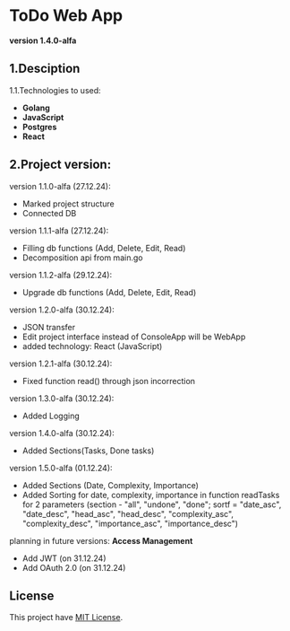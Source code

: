 # ToDo Web App
**version 1.4.0-alfa**

## 1.Desciption
1.1.Technologies to used:
  - **Golang**
  - **JavaScript**
  - **Postgres**
  - **React**

## 2.Project version:
  version 1.1.0-alfa (27.12.24):
  - Marked project structure
  - Connected DB

  version 1.1.1-alfa (27.12.24):
  - Filling db functions (Add, Delete, Edit, Read)
  - Decomposition api from main.go

  version 1.1.2-alfa (29.12.24):
  - Upgrade db functions (Add, Delete, Edit, Read)

  version 1.2.0-alfa (30.12.24):
  - JSON transfer
  - Edit project interface instead of ConsoleApp will be WebApp
  - added technology: React (JavaScript)

  version 1.2.1-alfa (30.12.24):
  - Fixed function read() through json incorrection

  version 1.3.0-alfa (30.12.24):
  - Added Logging

  version 1.4.0-alfa (30.12.24):
  - Added Sections(Tasks, Done tasks)

  version 1.5.0-alfa (01.12.24):
  - Added Sections (Date, Complexity, Importance)
  - Added Sorting for date, complexity, importance in function readTasks for 2 parameters (section - "all", "undone", "done";
  sortf = "date_asc", "date_desc", "head_asc", "head_desc", "complexity_asc", "complexity_desc", "importance_asc", "importance_desc")

  planning in future versions:
  **Access Management**
  - Add JWT (on 31.12.24)
  - Add OAuth 2.0 (on 31.12.24)

## License
This project have [MIT License](LICENSE).
